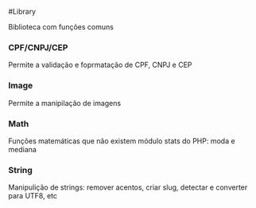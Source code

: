 #Library

Biblioteca com funções comuns

### CPF/CNPJ/CEP
Permite a validação e foprmatação de CPF, CNPJ e CEP

### Image
Permite a manipilação de imagens

### Math
Funções matemáticas que não existem módulo stats do PHP: moda e mediana

### String
Manipulição de strings: remover acentos, criar slug, detectar e converter para UTF8, etc
